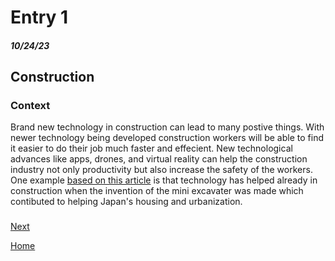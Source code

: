 # Entry 1
##### 10/24/23

 ## Construction 

### Context
Brand new technology in construction can lead to many postive things. With newer technology being developed construction workers will be able to find it easier to do their job much faster and effecient. New technological advances like apps, drones, and virtual reality can help the construction industry not only productivity but also increase the safety of the workers. One example [based on this article](https://gocodes.com/positive-impacts-construction-technology/) is that technology has helped already in construction when the invention of the mini excavater was made which contibuted to helping Japan's housing and urbanization. 

### 


[Next](entry02.md)

[Home](../README.md)
